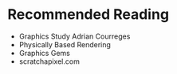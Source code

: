 # Recommended Reading

- Graphics Study Adrian Courreges
- Physically Based Rendering
- Graphics Gems
- scratchapixel.com

